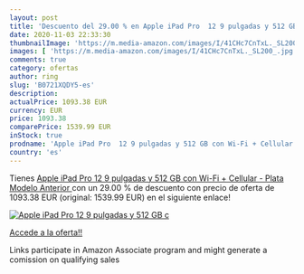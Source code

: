 ```yaml
---
layout: post
title: 'Descuento del 29.00 % en Apple iPad Pro  12 9 pulgadas y 512 GB c'
date: 2020-11-03 22:33:30
thumbnailImage: 'https://m.media-amazon.com/images/I/41CHc7CnTxL._SL200_.jpg'
images: [ 'https://m.media-amazon.com/images/I/41CHc7CnTxL._SL200_.jpg' ]
comments: true
category: ofertas
author: ring
slug: 'B0721XQDY5-es'
description:
actualPrice: 1093.38 EUR
currency: EUR
price: 1093.38
comparePrice: 1539.99 EUR
inStock: true
prodname: 'Apple iPad Pro  12 9 pulgadas y 512 GB con Wi-Fi + Cellular  - Plata  Modelo Anterior '
country: 'es'
---
```


Tienes [Apple iPad Pro  12 9 pulgadas y 512 GB con Wi-Fi + Cellular  - Plata  Modelo Anterior ](https://www.amazon.es/dp/B0721XQDY5/?tag=tolees-21) con un 29.00 % de descuento con precio de oferta de 1093.38 EUR (original: 1539.99 EUR) en el siguiente enlace!

[![Apple iPad Pro  12 9 pulgadas y 512 GB c](https://m.media-amazon.com/images/I/41CHc7CnTxL._SL200_.jpg)](https://www.amazon.es/dp/B0721XQDY5/?tag=tolees-21)

[Accede a la oferta!!](https://www.amazon.es/dp/B0721XQDY5/?tag=tolees-21)

Links participate in Amazon Associate program and might generate a comission on qualifying sales


